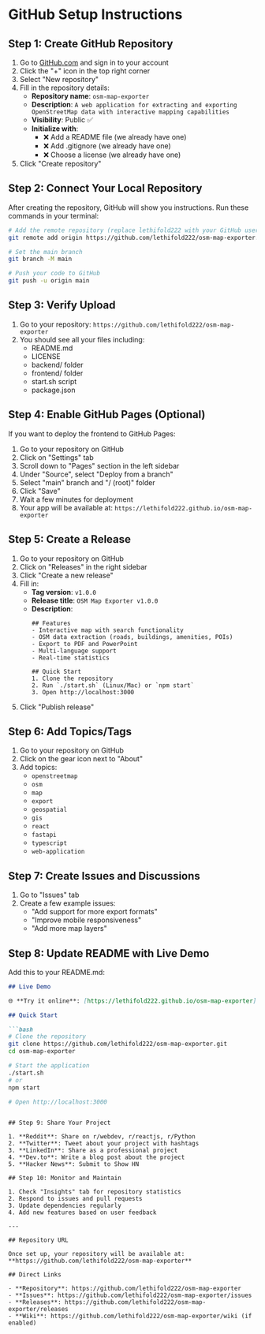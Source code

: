 # GitHub Setup Instructions

## Step 1: Create GitHub Repository

1. Go to [GitHub.com](https://github.com) and sign in to your account
2. Click the "+" icon in the top right corner
3. Select "New repository"
4. Fill in the repository details:
   - **Repository name**: `osm-map-exporter`
   - **Description**: `A web application for extracting and exporting OpenStreetMap data with interactive mapping capabilities`
   - **Visibility**: Public ✅
   - **Initialize with**: 
     - ❌ Add a README file (we already have one)
     - ❌ Add .gitignore (we already have one)
     - ❌ Choose a license (we already have one)
5. Click "Create repository"

## Step 2: Connect Your Local Repository

After creating the repository, GitHub will show you instructions. Run these commands in your terminal:

```bash
# Add the remote repository (replace lethifold222 with your GitHub username)
git remote add origin https://github.com/lethifold222/osm-map-exporter.git

# Set the main branch
git branch -M main

# Push your code to GitHub
git push -u origin main
```

## Step 3: Verify Upload

1. Go to your repository: `https://github.com/lethifold222/osm-map-exporter`
2. You should see all your files including:
   - README.md
   - LICENSE
   - backend/ folder
   - frontend/ folder
   - start.sh script
   - package.json

## Step 4: Enable GitHub Pages (Optional)

If you want to deploy the frontend to GitHub Pages:

1. Go to your repository on GitHub
2. Click on "Settings" tab
3. Scroll down to "Pages" section in the left sidebar
4. Under "Source", select "Deploy from a branch"
5. Select "main" branch and "/ (root)" folder
6. Click "Save"
7. Wait a few minutes for deployment
8. Your app will be available at: `https://lethifold222.github.io/osm-map-exporter`

## Step 5: Create a Release

1. Go to your repository on GitHub
2. Click on "Releases" in the right sidebar
3. Click "Create a new release"
4. Fill in:
   - **Tag version**: `v1.0.0`
   - **Release title**: `OSM Map Exporter v1.0.0`
   - **Description**: 
     ```
     ## Features
     - Interactive map with search functionality
     - OSM data extraction (roads, buildings, amenities, POIs)
     - Export to PDF and PowerPoint
     - Multi-language support
     - Real-time statistics
     
     ## Quick Start
     1. Clone the repository
     2. Run `./start.sh` (Linux/Mac) or `npm start`
     3. Open http://localhost:3000
     ```
5. Click "Publish release"

## Step 6: Add Topics/Tags

1. Go to your repository on GitHub
2. Click on the gear icon next to "About"
3. Add topics:
   - `openstreetmap`
   - `osm`
   - `map`
   - `export`
   - `geospatial`
   - `gis`
   - `react`
   - `fastapi`
   - `typescript`
   - `web-application`

## Step 7: Create Issues and Discussions

1. Go to "Issues" tab
2. Create a few example issues:
   - "Add support for more export formats"
   - "Improve mobile responsiveness"
   - "Add more map layers"

## Step 8: Update README with Live Demo

Add this to your README.md:

```markdown
## Live Demo

🌐 **Try it online**: [https://lethifold222.github.io/osm-map-exporter](https://lethifold222.github.io/osm-map-exporter)

## Quick Start

```bash
# Clone the repository
git clone https://github.com/lethifold222/osm-map-exporter.git
cd osm-map-exporter

# Start the application
./start.sh
# or
npm start

# Open http://localhost:3000
```
```

## Step 9: Share Your Project

1. **Reddit**: Share on r/webdev, r/reactjs, r/Python
2. **Twitter**: Tweet about your project with hashtags
3. **LinkedIn**: Share as a professional project
4. **Dev.to**: Write a blog post about the project
5. **Hacker News**: Submit to Show HN

## Step 10: Monitor and Maintain

1. Check "Insights" tab for repository statistics
2. Respond to issues and pull requests
3. Update dependencies regularly
4. Add new features based on user feedback

---

## Repository URL

Once set up, your repository will be available at:
**https://github.com/lethifold222/osm-map-exporter**

## Direct Links

- **Repository**: https://github.com/lethifold222/osm-map-exporter
- **Issues**: https://github.com/lethifold222/osm-map-exporter/issues
- **Releases**: https://github.com/lethifold222/osm-map-exporter/releases
- **Wiki**: https://github.com/lethifold222/osm-map-exporter/wiki (if enabled)
